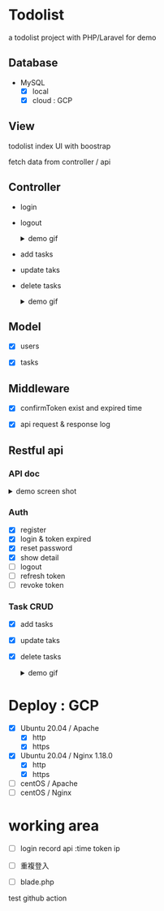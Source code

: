 # Todolist 
a todolist project with PHP/Laravel for demo


##  Database 
- MySQL
    - [x] local
    - [x] cloud : GCP

## View

todolist index UI with boostrap

fetch data from controller / api 

## Controller 

- login 
- logout 

    <details>
    <summary> demo gif </summary>
    <pre><code>

    ![image](https://github.com/kiddchantw/todolistLaravelTest/blob/master/public/loginAndloginout.gif?raw=true)

    </code></pre>   
    </details>


- add tasks 
- update taks
- delete tasks

    <details>
    <summary> demo gif </summary>
    <pre><code>

    ![image](https://github.com/kiddchantw/todolistLaravelTest/blob/master/public/CRUD.gif?raw=true)

    </code></pre>   
    </details>    






## Model 
- [x] users
- [x] tasks


## Middleware 
- [x]  confirmToken exist and expired time
- [x]  api request & response log 


## Restful api

### API doc
<details>
<summary> demo screen shot  </summary>
<pre><code>

![image](https://github.com/kiddchantw/todolistLaravelTest/blob/master/public/apidocImg.png?raw=true)

</code></pre>   
</details>    

### Auth 
- [x] register 
- [x] login & token expired
- [x] reset password
- [x] show detail
- [ ] logout 
- [ ] refresh token 
- [ ] revoke token

### Task CRUD
- [x] add tasks 
- [x] update taks
- [x] delete tasks


    <details>
    <summary> demo gif </summary>
    <pre><code>
    
    ## add : success & error ( id error/ content error)

    ![image](https://github.com/kiddchantw/todolistLaravelTest/blob/master/public/C.gif?raw=true)

    ## update : success & error ( id error )

    ![image](https://github.com/kiddchantw/todolistLaravelTest/blob/master/public/u.gif?raw=true)

    ## delete : success & error ( id error )

    ![image](https://github.com/kiddchantw/todolistLaravelTest/blob/master/public/d.gif?raw=true)

    </code></pre>   
    </details>  


# Deploy : GCP 
- [x] Ubuntu 20.04 / Apache 
    - [x] http
    - [x] https
- [x] Ubuntu 20.04 / Nginx  1.18.0
    - [x] http
    - [x] https
- [ ] centOS / Apache 
- [ ] centOS / Nginx

# working area

- [ ]  login record api :time token ip
- [ ]  重複登入
- [ ]  blade.php


test github action








